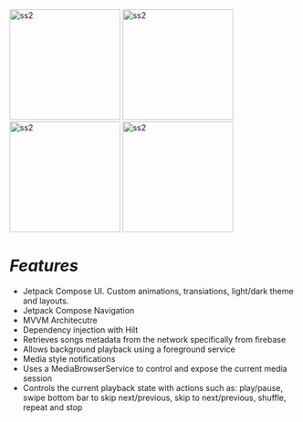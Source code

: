 <img width="194" alt="ss2" src="https://github.com/Azamali010/Music_App_UI_Compose/assets/117804536/766bb96f-a3ce-422e-a465-0538f52ebb11">
<img width="194" alt="ss2" src="https://github.com/Azamali010/Music_App_UI_Compose/assets/117804536/cfcbdaf5-e820-4e6b-8730-377bb6f5ff6a">
<img width="194" alt="ss2" src="https://github.com/Azamali010/Music_App_UI_Compose/assets/117804536/b8077445-2805-48cd-a99c-f714ebfb67c7">
<img width="194" alt="ss2" src="https://github.com/Azamali010/Music_App_UI_Compose/assets/117804536/7e07cec0-725d-4786-8b7c-b421f61e2ae1">

# *Features*
* Jetpack Compose UI. Custom animations, transiations, light/dark theme and layouts.
* Jetpack Compose Navigation
* MVVM Architecutre
* Dependency injection with Hilt
* Retrieves songs metadata from the network specifically from firebase
* Allows background playback using a foreground service
* Media style notifications
* Uses a MediaBrowserService to control and expose the current media session
* Controls the current playback state with actions such as: play/pause, swipe bottom bar to skip next/previous, skip to next/previous, shuffle, repeat and stop
